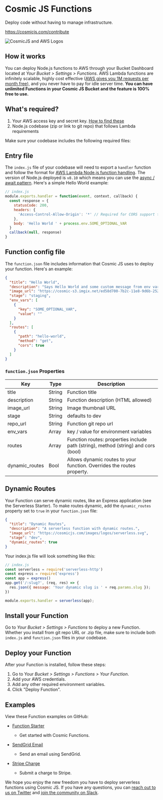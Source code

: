# Cosmic JS Functions

Deploy code without having to manage infrastructure.

https://cosmicjs.com/contribute

![CosmicJS and AWS Logos](/docs/images/cosmicjs-aws-logos.jpg)

## How it works

You can deploy Node.js functions to AWS through your Bucket Dashboard located at _Your Bucket > Settings > Functions_. AWS Lambda functions are infinitely scalable, highly cost effective ([AWS gives you 1M requests per month free](https://aws.amazon.com/lambda/pricing/)), and you never have to pay for idle server time. **You can have unlimited Functions in your Cosmic JS Bucket and the feature is 100% free to use.**

## What's required?

1. Your AWS access key and secret key. [How to find these](/functions)
2. Node.js codebase (zip or link to git repo) that follows Lambda requirements

Make sure your codebase includes the following required files:

## Entry file

The `index.js` file of your codebase will need to export a `handler` function and follow the format for [AWS Lambda Node.js function handling](https://docs.aws.amazon.com/lambda/latest/dg/nodejs-prog-model-handler.html). The version of Node.js deployed is `v8.10` which means you can use the [async / await pattern](https://aws.amazon.com/blogs/compute/node-js-8-10-runtime-now-available-in-aws-lambda/). Here's a simple Hello World example:

```js
// index.js
module.exports.handler = function(event, context, callback) {
  const response = {
    statusCode: 200,
    headers: {
      'Access-Control-Allow-Origin': '*' // Required for CORS support to work
    },
    body: 'Hello World ' + process.env.SOME_OPTIONAL_VAR
  }
  callback(null, response)
}
```

## Function config file

The `function.json` file includes information that Cosmic JS uses to deploy your function. Here's an example:

```json
{
  "title": "Hello World",
  "description": "Says Hello World and some custom message from env var.",
  "image_url": "https://cosmic-s3.imgix.net/ed58d700-7b2c-11e8-9d6b-252d8b978aea-SendGrid-Logo.png",
  "stage": "staging",
  "env_vars": [
    {
      "key": "SOME_OPTIONAL_VAR",
      "value": ""
    }
  ],
  "routes": [
    {
      "path": "hello-world",
      "method": "get",
      "cors": true
    }
  ]
}
```

### `function.json` Properties

| Key            | Type   | Description                                                                        |
| -------------- | ------ | ---------------------------------------------------------------------------------- |
| title          | String | Function title                                                                     |
| description    | String | Function description (HTML allowed)                                                |
| image_url      | String | Image thumbnail URL                                                                |
| stage          | String | defaults to dev                                                                    |
| repo_url       | String | Function git repo url                                                              |
| env_vars       | Array  | key / value for environment variables                                              |
| routes         | Array  | Function routes: properties include path (string), method (string) and cors (bool) |
| dynamic_routes | Bool   | Allows dynamic routes to your function. Overrides the routes property.             |

## Dynamic Routes

Your Function can serve dynamic routes, like an Express application (see the Serverless Starter). To make routes dynamic, add the `dynamic_routes` property set to `true` in your `function.json` file:

```json
{
  "title": "Dynamic Routes",
  "description": "A serverless function with dynamic routes.",
  "image_url": "https://cosmicjs.com/images/logos/serverless.svg",
  "stage": "dev",
  "dynamic_routes": true
}
```

Your index.js file will look something like this:

```js
// index.js
const serverless = require('serverless-http')
const express = require('express')
const app = express()
app.get('/:slug?', (req, res) => {
  res.json({ message: 'Your dynamic slug is ' + req.params.slug });
})

module.exports.handler = serverless(app);
```

## Install your Function
Go to *Your Bucket > Settings > Functions* to deploy a new Function. Whether you install from git repo URL or .zip file, make sure to include both `index.js` and `function.json` files in your codebase.

## Deploy your Function

After your Function is installed, follow these steps:

1. Go to Your *Bucket > Settings > Functions > Your Function*.
1. Add your AWS credentials.
1. Add any other required environment variables.
1. Click "Deploy Function".

## Examples
View these Function examples on GitHub:

- [Function Starter](https://github.com/cosmicjs/function-starter)
  - Get started with Cosmic Functions.

- [SendGrid Email](https://github.com/cosmicjs/send-email-function)
  - Send an email using SendGrid.

- [Stripe Charge](https://github.com/cosmicjs/stripe-charge-function)
  - Submit a charge to Stripe.

We hope you enjoy the new freedom you have to deploy serverless functions using Cosmic JS. If you have any questions, you can [reach out to us on Twitter](https://twitter.com/cosmic_js) and [join the community on Slack](https://cosmicjs.com/community).
